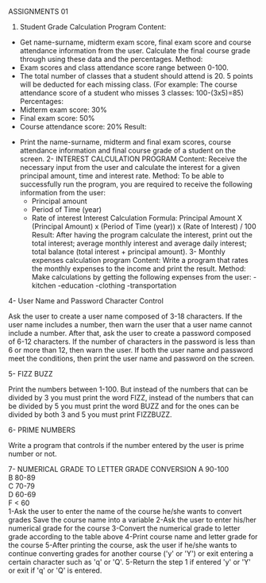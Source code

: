 ASSIGNMENTS 01
1.	Student Grade Calculation Program
Content:
- Get name-surname, midterm exam score, final exam score and course attendance information from the user.  Calculate the final course grade through using these data and the percentages.
Method:
- Exam scores and class attendance score range between 0-100.
- The total number of classes that a student should attend is 20. 
5 points will be deducted for each missing class.
(For example: The course attendance score of a student who misses 3 classes: 100-(3x5)=85)
Percentages:
- Midterm exam score: 30%
- Final exam score: 50%
- Course attendance score: 20%
Result:
* Print the name-surname, midterm and final exam scores, course attendance information and final course grade of a student on the screen.
2- INTEREST CALCULATION PROGRAM
Content:
Receive the necessary input from the user and calculate the interest for a given principal amount, time and interest rate.
Method:
To be able to successfully run the program, you are required to receive the following information from the user:
	- Principal amount
	- Period of Time (year)
	- Rate of interest
Interest Calculation Formula:
Principal Amount X 
(Principal Amount) x (Period of Time (year)) x (Rate of Interest) / 100
Result:
After having the program calculate the interest, print out the total interest; average monthly interest and average daily interest; total balance (total interest + principal amount). 
3- Monthly expenses calculation program
Content:
Write a program that rates the monthly expenses to the income and print the result.
Method:
	Make calculations by getting the  following expenses from the user:
		-kitchen
		-education
		-clothing
		-transportation

4-  User Name and Password Character Control

Ask the user to create a user name composed of 3-18 characters. If the user name includes a number, then warn the user that a user name cannot include a number. After that, ask the user to create a password composed of 6-12 characters. If the number of characters in the password is less than 6 or more than 12, then warn the user.
If both the user name and password meet the conditions, then print the user name and password on the screen.

5- FIZZ BUZZ
	
Print the numbers between 1-100. But instead of the numbers that can be divided by 3 you must print the word FIZZ, instead of the numbers that can be divided by 5 you must print the word BUZZ and  for the ones can be divided by both 3 and 5 you must print FIZZBUZZ.

6- PRIME NUMBERS

Write a program that controls if the number entered by the user is prime number or not.

7- NUMERICAL GRADE TO LETTER GRADE CONVERSION
A	90-100	
B	80-89	
C	70-79	
D	60-69	
F	< 60	
1-Ask the user to enter the name of the course he/she wants to convert grades
  Save the course name into a variable
2-Ask the user to enter his/her numerical grade for the course
3-Convert the numerical grade to letter grade according to the table above
4-Print course name and letter grade for the course
5-After printing the course, ask the user if he/she wants to continue converting grades for another course ('y' or 'Y') or exit entering a certain character such as 'q' or 'Q'.
5-Return the step 1 if entered 'y' or 'Y' or exit if 'q' or 'Q' is entered.

